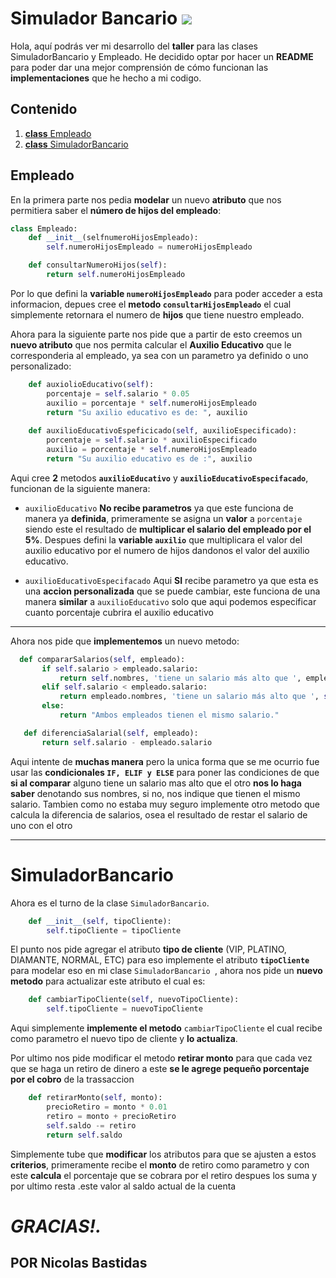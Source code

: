 # **Simulador Bancario** <img src="https://camo.githubusercontent.com/cd122cf1a24b8e8ccb81d65d3995ce9b80cc22d315c9409e09d80aad389006a3/68747470733a2f2f656d6f6a69732e736c61636b6d6f6a69732e636f6d2f656d6f6a69732f696d616765732f313537393231363131312f373535302f70696b616368755f776176652e6769663f31353739323136313131" data-canonical-src="https://emojis.slackmojis.com/emojis/images/1579216111/7550/pikachu_wave.gif?1579216111" style="max-width: 7%; display: inline-block;" data-target="animated-image.originalImage">

Hola, aquí podrás ver mi desarrollo del **taller** para las clases SimuladorBancario y Empleado. He decidido optar por hacer un **README** para poder dar una mejor comprensión de cómo funcionan las **implementaciones** que he hecho a mi codigo.

## **Contenido**

1. [**class** Empleado](#empleado)
2. [**class** SimuladorBancario](#simuladorbancario)

## **Empleado**
En la primera parte nos pedia **modelar** un nuevo **atributo** que nos permitiera saber el **número de hijos del empleado**: 
```python
class Empleado:
    def __init__(selfnumeroHijosEmpleado):
        self.numeroHijosEmpleado = numeroHijosEmpleado

    def consultarNumeroHijos(self):
        return self.numeroHijosEmpleado
```
Por lo que defini la **variable `numeroHijosEmpleado`** para poder acceder a esta informacion, depues cree el **metodo `consultarHijosEmpleado`** el cual simplemente retornara el numero de **hijos** que tiene nuestro empleado.

Ahora para la siguiente parte nos pide que a partir de esto creemos un **nuevo atributo** que nos permita calcular el **Auxilio Educativo** que le corresponderia al empleado, ya sea con un parametro ya definido o uno personalizado:
```python
    def auxiolioEducativo(self):
        porcentaje = self.salario * 0.05
        auxilio = porcentaje * self.numeroHijosEmpleado
        return "Su axilio educativo es de: ", auxilio
    
    def auxilioEducativoEspeficicado(self, auxilioEspecificado):
        porcentaje = self.salario * auxilioEspecificado
        auxilio = porcentaje * self.numeroHijosEmpleado
        return "Su auxilio educativo es de :", auxilio
``` 
Aqui cree **2** metodos **`auxilioEducativo`** y **`auxilioEducativoEspecifacado`**, funcionan de la siguiente manera:

* `auxilioEducativo` **No recibe parametros** ya que este funciona de manera ya **definida**, primeramente se asigna un **valor** a `porcentaje` siendo este el resultado de **multiplicar el salario del empleado por el 5%**. Despues defini la **variable `auxilio`** que multiplicara el valor del auxilio educativo por el numero de hijos dandonos el valor del auxilio educativo. 

*  `auxilioEducativoEspecifacado` Aqui **SI** recibe parametro ya que esta es una **accion personalizada** que se puede cambiar, este funciona de una manera **similar** a `auxilioEducativo` solo que aqui podemos especificar cuanto porcentaje cubrira el auxilio educativo
---
Ahora nos pide que **implementemos** un nuevo metodo:
 ```python 
   def compararSalarios(self, empleado):
        if self.salario > empleado.salario:
            return self.nombres, 'tiene un salario más alto que ', empleado.nombres
        elif self.salario < empleado.salario:
            return empleado.nombres, 'tiene un salario más alto que ', self.nombres
        else:
            return "Ambos empleados tienen el mismo salario."

    def diferenciaSalarial(self, empleado):
        return self.salario - empleado.salario
```
Aqui intente de **muchas manera** pero la unica forma que se me ocurrio fue usar las **condicionales `IF, ELIF y ELSE`** para poner las condiciones de que **si al comparar** alguno tiene un salario mas alto que el otro **nos lo haga saber** denotando sus nombres, si no, nos indique que tienen el mismo salario. Tambien como no estaba muy seguro implemente otro metodo que calcula la diferencia de salarios, osea el resultado de restar el salario de uno con el otro

---


# **SimuladorBancario**

Ahora es el turno de la  clase `SimuladorBancario`.
```python
    def __init__(self, tipoCliente):
        self.tipoCliente = tipoCliente
```

El punto nos pide agregar el atributo **tipo de cliente** (VIP, PLATINO, DIAMANTE, NORMAL, ETC) para eso implemente el atributo **`tipoCliente`** para modelar eso en mi clase `SimuladorBancario `, ahora nos pide un **nuevo metodo** para actualizar este atributo el cual es: 
```python
    def cambiarTipoCliente(self, nuevoTipoCliente):
        self.tipoCliente = nuevoTipoCliente
```
Aqui simplemente **implemente el metodo** `cambiarTipoCliente` el cual recibe como parametro el nuevo tipo de cliente y **lo actualiza**.

Por ultimo nos pide modificar el metodo  **retirar monto** para que cada vez que se haga un retiro de dinero a este **se le agrege pequeño porcentaje por el cobro** de la trassaccion
```python
    def retirarMonto(self, monto):
        precioRetiro = monto * 0.01
        retiro = monto + precioRetiro
        self.saldo -= retiro
        return self.saldo
```
Simplemente tube que **modificar**  los atributos para que se ajusten a estos **criterios**, primeramente recibe el **monto** de retiro como parametro y con este **calcula** el porcentaje que se cobrara por el retiro despues los suma y por ultimo resta .este valor al saldo actual de la cuenta


# ***GRACIAS!.***
## POR Nicolas Bastidas